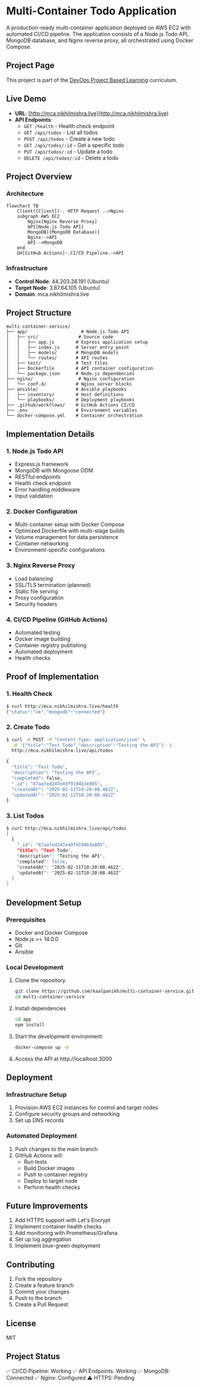 # Multi-Container Todo Application

A production-ready multi-container application deployed on AWS EC2 with automated CI/CD pipeline. The application consists of a Node.js Todo API, MongoDB database, and Nginx reverse proxy, all orchestrated using Docker Compose.

## Project Page
This project is part of the [DevOps Project Based Learning](https://roadmap.sh/devops/projects) curriculum.

## Live Demo
- **URL**: [http://mca.nikhilmishra.live](http://mca.nikhilmishra.live)
- **API Endpoints**: 
  - `GET /health` - Health check endpoint
  - `GET /api/todos` - List all todos
  - `POST /api/todos` - Create a new todo
  - `GET /api/todos/:id` - Get a specific todo
  - `PUT /api/todos/:id` - Update a todo
  - `DELETE /api/todos/:id` - Delete a todo

## Project Overview

### Architecture

```mermaid
flowchart TB
    Client([Client])-. HTTP Request .->Nginx
    subgraph AWS EC2
        Nginx[Nginx Reverse Proxy]
        API[Node.js Todo API]
        MongoDB[(MongoDB Database)]
        Nginx-->API
        API-->MongoDB
    end
    GH[GitHub Actions]-.CI/CD Pipeline.->API
```

### Infrastructure
- **Control Node**: 44.203.38.191 (Ubuntu)
- **Target Node**: 3.87.64.105 (Ubuntu)
- **Domain**: mca.nikhilmishra.live

## Project Structure
```
multi-container-service/
├── app/                    # Node.js Todo API
│   ├── src/               # Source code
│   │   ├── app.js        # Express application setup
│   │   ├── index.js      # Server entry point
│   │   ├── models/       # MongoDB models
│   │   └── routes/       # API routes
│   ├── test/             # Test files
│   ├── Dockerfile        # API container configuration
│   └── package.json      # Node.js dependencies
├── nginx/                 # Nginx configuration
│   └── conf.d/           # Nginx server blocks
├── ansible/              # Ansible playbooks
│   ├── inventory/        # Host definitions
│   └── playbooks/        # Deployment playbooks
├── .github/workflows/    # GitHub Actions CI/CD
├── .env                  # Environment variables
└── docker-compose.yml    # Container orchestration
```

## Implementation Details

### 1. Node.js Todo API
- Express.js framework
- MongoDB with Mongoose ODM
- RESTful endpoints
- Health check endpoint
- Error handling middleware
- Input validation

### 2. Docker Configuration
- Multi-container setup with Docker Compose
- Optimized Dockerfile with multi-stage builds
- Volume management for data persistence
- Container networking
- Environment-specific configurations

### 3. Nginx Reverse Proxy
- Load balancing
- SSL/TLS termination (planned)
- Static file serving
- Proxy configuration
- Security headers

### 4. CI/CD Pipeline (GitHub Actions)
- Automated testing
- Docker image building
- Container registry publishing
- Automated deployment
- Health checks

## Proof of Implementation

### 1. Health Check
```bash
$ curl http://mca.nikhilmishra.live/health
{"status":"ok","mongodb":"connected"}
```

### 2. Create Todo
```bash
$ curl -X POST -H "Content-Type: application/json" \
  -d '{"title":"Test Todo","description":"Testing the API"}' \
  http://mca.nikhilmishra.live/api/todos

{
  "title": "Test Todo",
  "description": "Testing the API",
  "completed": false,
  "_id": "67aafed247e49f9194b3e805",
  "createdAt": "2025-02-11T10:20:08.462Z",
  "updatedAt": "2025-02-11T10:20:08.462Z"
}
```

### 3. List Todos
```bash
$ curl http://mca.nikhilmishra.live/api/todos
[
  {
    "_id": "67aafed247e49f9194b3e805",
    "title": "Test Todo",
    "description": "Testing the API",
    "completed": false,
    "createdAt": "2025-02-11T10:20:08.462Z",
    "updatedAt": "2025-02-11T10:20:08.462Z"
  }
]
```

## Development Setup

### Prerequisites
- Docker and Docker Compose
- Node.js >= 14.0.0
- Git
- Ansible

### Local Development
1. Clone the repository
   ```bash
   git clone https://github.com/kaalpanikh/multi-container-service.git
   cd multi-container-service
   ```

2. Install dependencies
   ```bash
   cd app
   npm install
   ```

3. Start the development environment
   ```bash
   docker-compose up -d
   ```

4. Access the API at http://localhost:3000

## Deployment

### Infrastructure Setup
1. Provision AWS EC2 instances for control and target nodes
2. Configure security groups and networking
3. Set up DNS records

### Automated Deployment
1. Push changes to the main branch
2. GitHub Actions will:
   - Run tests
   - Build Docker images
   - Push to container registry
   - Deploy to target node
   - Perform health checks

## Future Improvements
1. Add HTTPS support with Let's Encrypt
2. Implement container health checks
3. Add monitoring with Prometheus/Grafana
4. Set up log aggregation
5. Implement blue-green deployment

## Contributing
1. Fork the repository
2. Create a feature branch
3. Commit your changes
4. Push to the branch
5. Create a Pull Request

## License
MIT

## Project Status
✅ CI/CD Pipeline: Working
✅ API Endpoints: Working
✅ MongoDB: Connected
✅ Nginx: Configured
⚠️ HTTPS: Pending